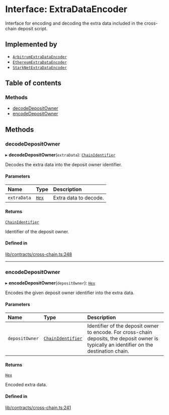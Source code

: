 # Interface: ExtraDataEncoder

Interface for encoding and decoding the extra data included in the
cross-chain deposit script.

## Implemented by

- [`ArbitrumExtraDataEncoder`](../classes/ArbitrumExtraDataEncoder.md)
- [`EthereumExtraDataEncoder`](../classes/EthereumExtraDataEncoder.md)
- [`StarkNetExtraDataEncoder`](../classes/StarkNetExtraDataEncoder.md)

## Table of contents

### Methods

- [decodeDepositOwner](ExtraDataEncoder.md#decodedepositowner)
- [encodeDepositOwner](ExtraDataEncoder.md#encodedepositowner)

## Methods

### decodeDepositOwner

▸ **decodeDepositOwner**(`extraData`): [`ChainIdentifier`](ChainIdentifier.md)

Decodes the extra data into the deposit owner identifier.

#### Parameters

| Name | Type | Description |
| :------ | :------ | :------ |
| `extraData` | [`Hex`](../classes/Hex.md) | Extra data to decode. |

#### Returns

[`ChainIdentifier`](ChainIdentifier.md)

Identifier of the deposit owner.

#### Defined in

[lib/contracts/cross-chain.ts:248](https://github.com/threshold-network/tbtc-v2/blob/main/typescript/src/lib/contracts/cross-chain.ts#L248)

___

### encodeDepositOwner

▸ **encodeDepositOwner**(`depositOwner`): [`Hex`](../classes/Hex.md)

Encodes the given deposit owner identifier into the extra data.

#### Parameters

| Name | Type | Description |
| :------ | :------ | :------ |
| `depositOwner` | [`ChainIdentifier`](ChainIdentifier.md) | Identifier of the deposit owner to encode. For cross-chain deposits, the deposit owner is typically an identifier on the destination chain. |

#### Returns

[`Hex`](../classes/Hex.md)

Encoded extra data.

#### Defined in

[lib/contracts/cross-chain.ts:241](https://github.com/threshold-network/tbtc-v2/blob/main/typescript/src/lib/contracts/cross-chain.ts#L241)
